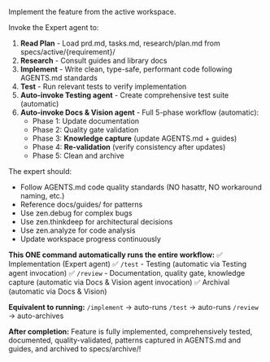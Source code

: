 Implement the feature from the active workspace.

Invoke the Expert agent to:

1. **Read Plan** - Load prd.md, tasks.md, research/plan.md from specs/active/{requirement}/
2. **Research** - Consult guides and library docs
3. **Implement** - Write clean, type-safe, performant code following AGENTS.md standards
4. **Test** - Run relevant tests to verify implementation
5. **Auto-invoke Testing agent** - Create comprehensive test suite (automatic)
6. **Auto-invoke Docs & Vision agent** - Full 5-phase workflow (automatic):
   - Phase 1: Update documentation
   - Phase 2: Quality gate validation
   - Phase 3: **Knowledge capture** (update AGENTS.md + guides)
   - Phase 4: **Re-validation** (verify consistency after updates)
   - Phase 5: Clean and archive

The expert should:

- Follow AGENTS.md code quality standards (NO hasattr, NO workaround naming, etc.)
- Reference docs/guides/ for patterns
- Use zen.debug for complex bugs
- Use zen.thinkdeep for architectural decisions
- Use zen.analyze for code analysis
- Update workspace progress continuously

**This ONE command automatically runs the entire workflow:**
✅ Implementation (Expert agent)
✅ `/test` - Testing (automatic via Testing agent invocation)
✅ `/review` - Documentation, quality gate, knowledge capture (automatic via Docs & Vision agent invocation)
✅ Archival (automatic via Docs & Vision)

**Equivalent to running:** `/implement` → auto-runs `/test` → auto-runs `/review` → auto-archives

**After completion:**
Feature is fully implemented, comprehensively tested, documented, quality-validated, patterns captured in AGENTS.md and guides, and archived to specs/archive/!
